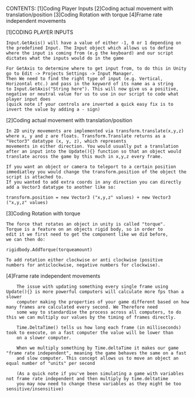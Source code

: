 CONTENTS:
    [1]Coding Player Inputs
    [2]Coding actual movement with translation/position
    [3]Coding Rotation with torque
    [4]Frame rate independent movements

[1]CODING PLAYER INPUTS

    Input.GetAxis() will have a value of either -1, 0 or 1 depending on the predefined Input. The Input object which allows us to define 
    where the input is coming from (e.g the keyboard) and our script dictates what the inputs would do in the game

    For GetAxis to determine where to get input from, to do this in Unity go to Edit -> Projects Settings -> Input Manager.
    Then We need to find the right type of input (e.g. Vertical, Horizontal etc.) and pass in the keyword of its name as a string
    to Input.GetAxis("String here"). This will now give us a positive, negative or neutral value for us to use in our script to code what player input does
    (quick note if your controls are inverted a quick easy fix is to invert the value by adding a - sign)


[2]Coding actual movement with translation/position
    
    In 2D unity movements are implemented via transform.translate(x,y,z) where x, y and z are floats. Transform.Translate returns as a "Vector3" datatype (x, y, z), which represents 
    movements in either direction. You would usually put a translation after an input into the Update(){} function so that an object would translate across the game by this much in x,y,z every frame. 
    
    If you want an object or camera to teleport to a certain position immediatley you would change the transform.position of the object the script is attached to.
    If you wanted to add extra coords in any direction you can directly add a Vector3 datatype to another like so:

    transform.position = new Vector3 ("x,y,z" values) + new Vector3 ("x,y,z" values)


[3]Coding Rotation with torque

    The force that rotates an object in unity is called "torque".
    Torque is a feature on an objects rigid body, so in order to
    edit it we first need to get the component like we did before,
    we can then do: 

    rigidbody.AddTorque(torqueamount)

    To add rotation either clockwise or anti clockwise (positive 
    numbers for anticlockwise, negative numbers for clockwise).

[4]Frame rate independent movements

        The issue with updating something every single frame using Update(){} is more powerful computers will calculate more fps than a slower 
        computer making the properties of your game different based on how many frames are calculated every second. We Therefore need 
        some way to standardise the process across all computers, to do this we can multiply our values by the timing of frames directly.

        Time.DeltaTime() tells us how long each frame (in milliseconds) took to execute, on a fast computer the value will be lower than
        on a slower computer.

        When we multiply something by Time.deltaTime it makes our game "frame rate independent", meaning the game behaves the same on a fast
        and slow computer. This concept allows us to move an object an equal number of "units" per second

        (As a quick note if you've been simulating a game with variables not frame rate independent and then multiply by time.deltatime 
        you may now need to change these variables as they might be too sensitive/insensitive)